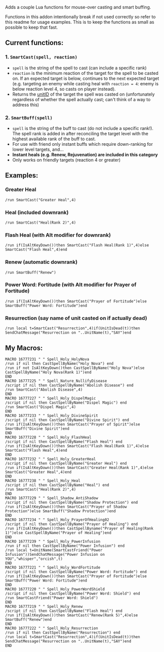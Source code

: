 Adds a couple Lua functions for mouse-over casting and smart buffing.

Functions in this addon intentionally break if not used correctly so refer to
this readme for usage examples. This is to keep the functions as small as
possible to keep that fast.

## Current functions:

### 1. `SmartCast(spell, reaction)`
-   `spell` is the string of the spell to cast (can include a specific rank)
-   `reaction` is the minimum reaction of the target for the spell to be casted
    on. If an expected target is below, continues to the next expected target
    (e.g. targeting an enemy while casting heal with `reaction = 4`: enemy is
    below reaction level 4, so casts on player instead).
-   Returns the [unitID](http://wowprogramming.com/docs/api_types#unitID) of
    the target the spell was casted on (unfortunately regardless of whether the
    spell actually cast; can't think of a way to address this)

### 2. `SmartBuff(spell)`
-   `spell` is the string of the buff to cast (do not include a specific
    rank!). The spell rank is added in after reconciling the target level with
    the highest available rank of the buff to cast.
-   For use with friend only instant buffs which require down-ranking for lower
    level targets, and...
-   **Instant heals (e.g. Renew, Rejuvenation) are included in this category**
-   Only works on friendly targets (reaction 4 or greater)

## Examples:

### Greater Heal
```
/run SmartCast("Greater Heal",4)
```

### Heal (included downrank)
```
/run SmartCast("Heal(Rank 2)",4)
```

### Flash Heal (with Alt modifier for downrank)
```
/run if(IsAltKeyDown())then SmartCast("Flash Heal(Rank 1)",4)else SmartCast("Flash Heal",4)end
```

### Renew (automatic downrank)
```
/run SmartBuff("Renew")
```

### Power Word: Fortitude (with Alt modifier for Prayer of Fortitude)
```
/run if(IsAltKeyDown())then SmartCast("Prayer of Fortitude")else SmartBuff("Power Word: Fortitude")end
```

### Resurrection (say name of unit casted on if actually dead)
```
/run local t=SmartCast("Resurrection",4)if(UnitIsDead(t))then SendChatMessage("Resurrection on "..UnitName(t),"SAY")end
```

## My Macros:

```
MACRO 16777231 " " Spell_Holy_HolyNova
/run if nil then CastSpellByName("Holy Nova") end
/run if not IsAltKeyDown()then CastSpellByName("Holy Nova")else CastSpellByName("Holy Nova(Rank 1)")end
END
MACRO 16777225 " " Spell_Nature_NullifyDisease
/script if nil then CastSpellByName("Abolish Disease") end
/run SmartCast("Abolish Disease",4)
END
MACRO 16777227 " " Spell_Holy_DispelMagic
/script if nil then CastSpellByName("Dispel Magic") end
/run SmartCast("Dispel Magic",4)
END
MACRO 16777233 " " Spell_Holy_DivineSpirit
/script if nil then CastSpellByName("Divine Spirit") end
/run if(IsAltKeyDown())then SmartCast("Prayer of Spirit")else SmartBuff("Divine Spirit")end
END
MACRO 16777228 " " Spell_Holy_FlashHeal
/script if nil then CastSpellByName("Flash Heal") end
/run if(IsAltKeyDown())then SmartCast("Flash Heal(Rank 1)",4)else SmartCast("Flash Heal",4)end
END
MACRO 16777232 " " Spell_Holy_GreaterHeal
/script if nil then CastSpellByName("Greater Heal") end
/run if(IsAltKeyDown())then SmartCast("Greater Heal(Rank 1)",4)else SmartCast("Greater Heal",4)end
END
MACRO 16777238 " " Spell_Holy_Heal
/script if nil then CastSpellByName("Heal") end
/run SmartCast("Heal(Rank 2)",4)
END
MACRO 16777229 " " Spell_Shadow_AntiShadow
/script if nil then CastSpellByName("Shadow Protection") end
/run if(IsAltKeyDown())then SmartCast("Prayer of Shadow Protection")else SmartBuff("Shadow Protection")end
END
MACRO 16777234 " " Spell_Holy_PrayerOfHealing02
/script if nil then CastSpellByName("Prayer of Healing") end
/run if(IsAltKeyDown())then CastSpellByname("Prayer of Healing(Rank 1)")else CastSpellByName("Prayer of Healing")end
END
MACRO 16777239 " " Spell_Holy_PowerInfusion
/run if nil then CastSpellByName("Power Infusion") end
/run local t=UnitName(SmartCastFriend("Power Infusion"))SendChatMessage("Power Infusion on YOU","whisper","orcish",t)
END
MACRO 16777221 " " Spell_Holy_WordFortitude
/script if nil then CastSpellByName("Power Word: Fortitude") end
/run if(IsAltKeyDown())then SmartCast("Prayer of Fortitude")else SmartBuff("Power Word: Fortitude")end
END
MACRO 16777220 " " Spell_Holy_PowerWordShield
/script if nil then CastSpellByName("Power Word: Shield") end
/run SmartCastFriend("Power Word: Shield")
END
MACRO 16777219 " " Spell_Holy_Renew
/script if nil then CastSpellByName("Flash Heal") end
/run if(IsAltKeyDown())then SmartCast("Renew(Rank 5)",4)else SmartBuff("Renew")end
END
MACRO 16777222 " " Spell_Holy_Resurrection
/run if nil then CastSpellByName("Resurrection") end
/run local t=SmartCast("Resurrection",4)if(UnitIsDead(t))then SendChatMessage("Resurrection on "..UnitName(t),"SAY")end
END
```
